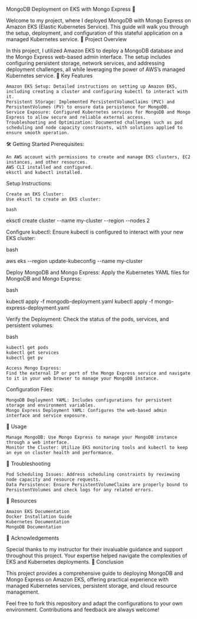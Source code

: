 MongoDB Deployment on EKS with Mongo Express 🚀

Welcome to my project, where I deployed MongoDB with Mongo Express on Amazon EKS (Elastic Kubernetes Service). This guide will walk you through the setup, deployment, and configuration of this stateful application on a managed Kubernetes service.
📂 Project Overview

In this project, I utilized Amazon EKS to deploy a MongoDB database and the Mongo Express web-based admin interface. The setup includes configuring persistent storage, network services, and addressing deployment challenges, all while leveraging the power of AWS’s managed Kubernetes service.
🔧 Key Features

    Amazon EKS Setup: Detailed instructions on setting up Amazon EKS, including creating a cluster and configuring kubectl to interact with it.
    Persistent Storage: Implemented PersistentVolumeClaims (PVC) and PersistentVolumes (PV) to ensure data persistence for MongoDB.
    Service Exposure: Configured Kubernetes services for MongoDB and Mongo Express to allow secure and reliable external access.
    Troubleshooting and Optimization: Documented challenges such as pod scheduling and node capacity constraints, with solutions applied to ensure smooth operation.

🛠 Getting Started
Prerequisites:

    An AWS account with permissions to create and manage EKS clusters, EC2 instances, and other resources.
    AWS CLI installed and configured.
    eksctl and kubectl installed.

Setup Instructions:

    Create an EKS Cluster:
    Use eksctl to create an EKS cluster:

    bash

eksctl create cluster --name my-cluster --region <region> --nodes 2

Configure kubectl:
Ensure kubectl is configured to interact with your new EKS cluster:

bash

aws eks --region <region> update-kubeconfig --name my-cluster

Deploy MongoDB and Mongo Express:
Apply the Kubernetes YAML files for MongoDB and Mongo Express:

bash

kubectl apply -f mongodb-deployment.yaml
kubectl apply -f mongo-express-deployment.yaml

Verify the Deployment:
Check the status of the pods, services, and persistent volumes:

bash

    kubectl get pods
    kubectl get services
    kubectl get pv

    Access Mongo Express:
    Find the external IP or port of the Mongo Express service and navigate to it in your web browser to manage your MongoDB instance.

Configuration Files:

    MongoDB Deployment YAML: Includes configurations for persistent storage and environment variables.
    Mongo Express Deployment YAML: Configures the web-based admin interface and service exposure.

🚀 Usage

    Manage MongoDB: Use Mongo Express to manage your MongoDB instance through a web interface.
    Monitor the Cluster: Utilize EKS monitoring tools and kubectl to keep an eye on cluster health and performance.

📜 Troubleshooting

    Pod Scheduling Issues: Address scheduling constraints by reviewing node capacity and resource requests.
    Data Persistence: Ensure PersistentVolumeClaims are properly bound to PersistentVolumes and check logs for any related errors.

🔗 Resources

    Amazon EKS Documentation
    Docker Installation Guide
    Kubernetes Documentation
    MongoDB Documentation

💬 Acknowledgements

Special thanks to my instructor for their invaluable guidance and support throughout this project. Your expertise helped navigate the complexities of EKS and Kubernetes deployments.
🎯 Conclusion

This project provides a comprehensive guide to deploying MongoDB and Mongo Express on Amazon EKS, offering practical experience with managed Kubernetes services, persistent storage, and cloud resource management.

Feel free to fork this repository and adapt the configurations to your own environment. Contributions and feedback are always welcome!
